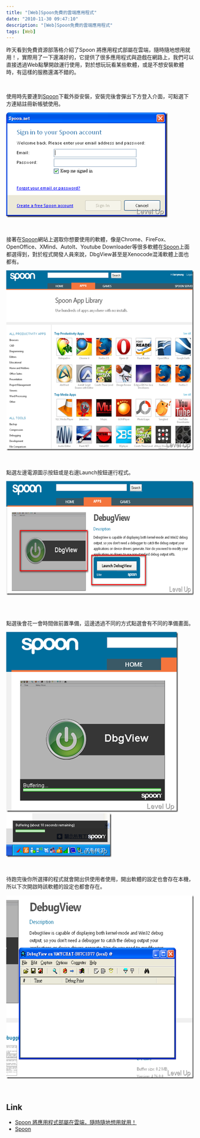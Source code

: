 ```yaml
---
title: "[Web]Spoon免費的雲端應用程式"
date: "2010-11-30 09:47:10"
description: "[Web]Spoon免費的雲端應用程式"
tags: [Web]
---
```


<p>昨天看到免費資源部落格介紹了Spoon 將應用程式部屬在雲端，隨時隨地想用就用！</a>，實際用了一下還滿好的，它提供了很多應用程式與遊戲在網路上，我們可以直接透過Web點擊開啟運行使用，對於想玩玩看某些軟體，或是不想安裝軟體時，有這樣的服務還滿不錯的。</p>  <p> </p>  <p>使用時先要連到<a href="http://www.spoon.net/home.aspx" target="_blank">Spoon</a>下載外掛安裝，安裝完後會彈出下方登入介面，可點選下方連結註冊新帳號使用。</p>  <p><a href="http://files.dotblogs.com.tw/larrynung/1011/WebSpoon_1323E/image_2.png"><img style="border-bottom: 0px; border-left: 0px; border-top: 0px; border-right: 0px" border="0" alt="image" src="\images\posts\19817\image_thumb.png" width="434" height="282" /></a> </p>  <p> </p>  <p>接著在<a href="http://www.spoon.net/home.aspx" target="_blank">Spoon</a>網站上選取你想要使用的軟體，像是Chrome、FireFox、OpenOffice、XMind、AutoIt、Youtube Downloader等很多軟體在<a href="http://www.spoon.net/home.aspx" target="_blank">Spoon</a>上面都選得到，對於程式開發人員來說，DbgView甚至是Xenocode混淆軟體上面也都有。</p>  <p><a href="http://files.dotblogs.com.tw/larrynung/1011/WebSpoon_1323E/image_4.png"><img style="border-bottom: 0px; border-left: 0px; border-top: 0px; border-right: 0px" border="0" alt="image" src="\images\posts\19817\image_thumb_1.png" width="571" height="484" /></a> </p>  <p> </p>  <p>點選左邊電源圖示按鈕或是右邊Launch按鈕運行程式。</p>  <p><a href="http://files.dotblogs.com.tw/larrynung/1011/WebSpoon_1323E/image_8.png"><img style="border-bottom: 0px; border-left: 0px; border-top: 0px; border-right: 0px" border="0" alt="image" src="\images\posts\19817\image_thumb_3.png" width="644" height="306" /></a> </p>  <p> </p>  <p>點選後會花一會時間做前置準備，這邊透過不同的方式點選會有不同的準備畫面。</p>  <p><a href="http://files.dotblogs.com.tw/larrynung/1011/WebSpoon_1323E/image_14.png"><img style="border-bottom: 0px; border-left: 0px; border-top: 0px; border-right: 0px" border="0" alt="image" src="\images\posts\19817\image_thumb_6.png" width="462" height="484" /></a> <a href="http://files.dotblogs.com.tw/larrynung/1011/WebSpoon_1323E/image_10.png"><img style="border-bottom: 0px; border-left: 0px; border-top: 0px; border-right: 0px" border="0" alt="image" src="\images\posts\19817\image_thumb_4.png" width="283" height="118" /></a> </p>  <p> </p>  <p>待跑完後你所選擇的程式就會開出供使用者使用，開出軟體的設定也會存在本機，所以下次開啟時該軟體的設定也都會存在。</p>  <p><a href="http://files.dotblogs.com.tw/larrynung/1011/WebSpoon_1323E/image_12.png"><img style="border-bottom: 0px; border-left: 0px; border-top: 0px; border-right: 0px" border="0" alt="image" src="\images\posts\19817\image_thumb_5.png" width="597" height="493" /></a> </p>  <p> </p>  <h2>Link</h2>  <ul>   <li><a href="http://www.freegroup.org/2010/11/spoon/" target="_blank">Spoon 將應用程式部屬在雲端，隨時隨地想用就用！</a></li>    <li><a href="http://www.spoon.net/home.aspx" target="_blank">Spoon</li> </ul>
